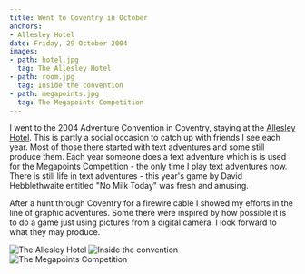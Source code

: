 ```yaml
---
title: Went to Coventry in October
anchors:
- Allesley Hotel
date: Friday, 29 October 2004
images:
- path: hotel.jpg
  tag: The Allesley Hotel
- path: room.jpg
  tag: Inside the convention
- path: megapoints.jpg
  tag: The Megapoints Competition
---
```

I went to the 2004 Adventure Convention in Coventry,
staying at the [Allesley Hotel](https://www.allesleyhotel.com/). This is partly a social occasion to catch up with friends I see each year. Most of those there started with text adventures and some still produce them. Each year someone does a text adventure which is is used for the Megapoints Competition - the only time I play text adventures now. There is still life in text adventures - this year's game by David Hebblethwaite entitled "No Milk Today" was fresh and amusing.

After a hunt through Coventry for a firewire cable I showed my efforts in the line of graphic adventures. Some there were inspired by how possible it is to do a game just using pictures from a digital camera. I look forward to what they may produce.

![The Allesley Hotel](hotel.jpg)
![Inside the convention](room.jpg)
![The Megapoints Competition](megapoints.jpg)
